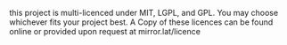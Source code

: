 this project is multi-licenced under MIT, LGPL, and GPL. You may choose whichever fits your project best. A Copy of these licences can be found online or provided upon request at mirror.lat/licence
